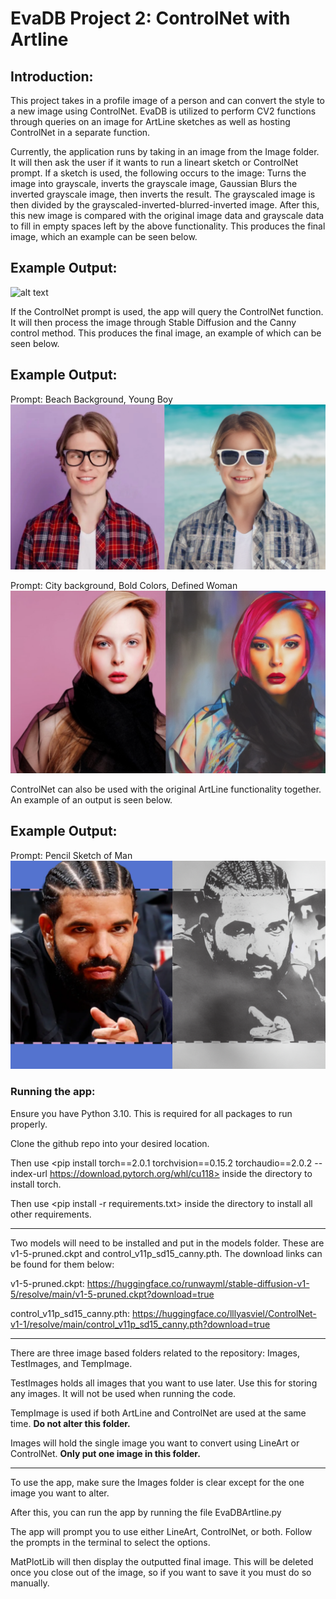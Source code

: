 # EvaDB Project 2: ControlNet with Artline
## Introduction:
This project takes in a profile image of a person and can convert the style to a new image using ControlNet. EvaDB is utilized to perform CV2 functions through queries on an image for ArtLine sketches as well as hosting ControlNet in a separate function. 

Currently, the application runs by taking in an image from the Image folder. It will then ask the user if it wants to run a lineart sketch or ControlNet prompt. 
If a sketch is used, the following occurs to the image: Turns the image into grayscale, inverts the grayscale image, Gaussian Blurs the inverted grayscale image, then inverts the result. The grayscaled image is then divided by the grayscaled-inverted-blurred-inverted image. After this, this new image is compared with the original image data and grayscale data to fill in empty spaces left by the above functionality. This produces the final image, which an example can be seen below.

## Example Output:
![alt text](https://github.com/JohnK70/EvaDBP1Artline/blob/main/githubImage.png?raw=true)

If the ControlNet prompt is used, the app will query the ControlNet function. It will then process the image through Stable Diffusion and the Canny control method. This produces the final image, an example of which can be seen below.

## Example Output:
Prompt: Beach Background, Young Boy
![alt text](https://github.com/JohnK70/EvaDB-ControlNet-Artline/blob/main/ControlNetTeen.png?raw=true)

Prompt: City background, Bold Colors, Defined Woman
![alt text](https://github.com/JohnK70/EvaDB-ControlNet-Artline/blob/main/modelCityWoman.png?raw=true)

ControlNet can also be used with the original ArtLine functionality together. An example of an output is seen below.

## Example Output:
Prompt: Pencil Sketch of Man
![alt text](https://github.com/JohnK70/EvaDB-ControlNet-Artline/blob/main/DrakeControlArtLine.png?raw=true)

### Running the app:
Ensure you have Python 3.10. This is required for all packages to run properly.

Clone the github repo into your desired location. 

Then use <pip install torch==2.0.1 torchvision==0.15.2 torchaudio==2.0.2 --index-url https://download.pytorch.org/whl/cu118> inside the directory to install torch.

Then use <pip install -r requirements.txt> inside the directory to install all other requirements.

---------------------------------------------------------------------------------------------------------------------------------------
Two models will need to be installed and put in the models folder. These are v1-5-pruned.ckpt and control_v11p_sd15_canny.pth. The download links can be found for them below:

v1-5-pruned.ckpt: https://huggingface.co/runwayml/stable-diffusion-v1-5/resolve/main/v1-5-pruned.ckpt?download=true

control_v11p_sd15_canny.pth: https://huggingface.co/lllyasviel/ControlNet-v1-1/resolve/main/control_v11p_sd15_canny.pth?download=true

---------------------------------------------------------------------------------------------------------------------------------------

There are three image based folders related to the repository: Images, TestImages, and TempImage.

TestImages holds all images that you want to use later. Use this for storing any images. It will not be used when running the code.

TempImage is used if both ArtLine and ControlNet are used at the same time. **Do not alter this folder.**

Images will hold the single image you want to convert using LineArt or ControlNet. **Only put one image in this folder.**

---------------------------------------------------------------------------------------------------------------------------------------
To use the app, make sure the Images folder is clear except for the one image you want to alter.

After this, you can run the app by running the file EvaDBArtline.py

The app will prompt you to use either LineArt, ControlNet, or both. Follow the prompts in the terminal to select the options.

MatPlotLib will then display the outputted final image. This will be deleted once you close out of the image, so if you want to save it you must do so manually.
